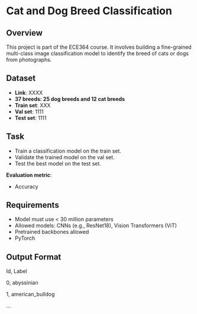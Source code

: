 # Cat and Dog Breed Classification

## Overview
This project is part of the ECE364 course. It involves building a fine-grained multi-class image classification model to identify the breed of cats or dogs from photographs.

## Dataset
- **Link**: XXXX
- **37 breeds: 25 dog breeds and 12 cat breeds**
- **Train set**: XXX
- **Val set**: 1111
- **Test set**: 1111

## Task
- Train a classification model on the train set.
- Validate the trained model on the val set.
- Test the best model on the test set.

**Evaluation metric**: 
- Accuracy

## Requirements
- Model must use < 30 million parameters
- Allowed models: CNNs (e.g., ResNet18), Vision Transformers (ViT)
- Pretrained backbones allowed
- PyTorch

## Output Format
Id, Label

0, abyssinian

1, american_bulldog

...


